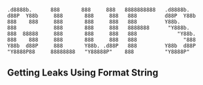 
 ```
 .d8888b.      888       888     888   8888888888   .d8888b.  
d88P  Y88b     888       888     888   888         d88P  Y88b 
888    888     888       888     888   888         Y88b.      
888            888       888     888   8888888      "Y888b.   
888  88888     888       888     888   888             "Y88b. 
888    888     888       888     888   888               "888 
Y88b  d88P     888       Y88b. .d88P   888         Y88b  d88P 
 "Y8888P88     88888888   "Y88888P"    888          "Y8888P"                                                    
 ```                                          

           
## Getting Leaks Using Format String                
